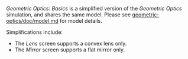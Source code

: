 _Geometric Optics: Basics_ is a simplified version of the _Geometric Optics_ simulation, and shares the same model.
Please see [geometric-optics/doc/model.md](https://github.com/phetsims/geometric-optics/blob/main/doc/model.md) for
model details.

Simplifications include:

* The _Lens_ screen supports a convex lens only.
* The _Mirror_ screen supports a flat mirror only.
